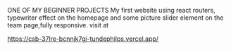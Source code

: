 ONE OF MY BEGINNER PROJECTS My first website using react routers, typewriter effect on the homepage and some picture slider element on the team page,fully responsive. visit at

https://csb-37lre-bcnnjk7gj-tundephilps.vercel.app/
